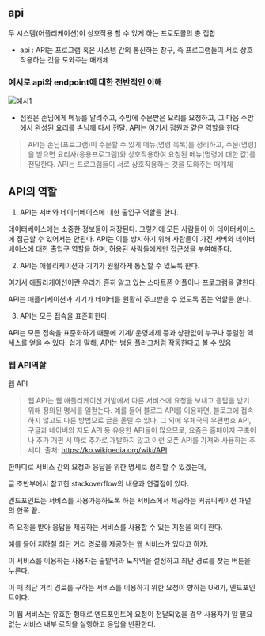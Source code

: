 ## api
두 시스템(어플리케이션)이 상호작용 할 수 있게 하는 프로토콜의 총 집합

- api : API는 프로그램 혹은 시스템 간의 통신하는 창구, 즉 프로그램들이 서로 상호작용하는 것을 도와주는 매개체

### 예시로 api와 endpoint에 대한 전반적인 이해 

![예시1](https://user-images.githubusercontent.com/99226598/184570452-70ebdf67-6c2c-4bab-be75-41e92100ce45.png)

- 점원은 손님에게 메뉴를 알려주고, 주방에 주문받은 요리를 요청하고, 그 다음 주방에서 완성된 요리를 손님께 다시 전달. API는 여기서 점원과 같은 역할을 한다

> API는 손님(프로그램)이 주문할 수 있게 메뉴(명령 목록)를 정리하고, 주문(명령)을 받으면 요리사(응용프로그램)와 상호작용하여 
> 요청된 메뉴(명령에 대한 값)를 전달한다. API는 프로그램들이 서로 상호작용하는 것을 도와주는 매개체

## API의 역할 

1. API는 서버와 데이터베이스에 대한 출입구 역할을 한다.

 데이터베이스에는 소중한 정보들이 저장된다. 그렇기에 모든 사람들이 이 데이터베이스에 접근할 수 있어서는 안된다. API는 이를 방지하기 위해 사람들이 가진 서버와 데이터베이스에 대한 출입구 역할을 하며, 허용된 사람들에게만 접근성을 부여해준다.

2. API는 애플리케이션과 기기가 원활하게 통신할 수 있도록 한다. 

 여기서 애플리케이션이란 우리가 흔히 알고 있는 스마트폰 어플이나 프로그램을 말한다.

API는 애플리케이션과 기기가 데이터를 원활히 주고받을 수 있도록 돕는 역할을 한다.


3. API는 모든 접속을 표준화한다.

API는 모든 접속을 표준화하기 때문에 기계/ 운영체제 등과 상관없이 누구나 동일한 액세스를 얻을 수 있다. 쉽게 말해, API는 범용 플러그처럼 작동한다고 볼 수 있음

### 웹 API역할
웹 API

> 웹 API는 웹 애플리케이션 개발에서 다른 서비스에 요청을 보내고 응답을 받기 위해 정의된 명세를 일컫는다.
 예를 들어 블로그 API를 이용하면, 블로그에 접속하지 않고도 다른 방법으로 글을 올릴 수 있다.
그 외에 우체국의 우편번호 API, 구글과 네이버의 지도 API 등 유용한 API들이 많으므로, 요즘은 홈페이지 구축이나 추가 개편 시 따로 추가로 개발하지 않고 이런 오픈 API를 가져와 사용하는 추세다. 출처: https://ko.wikipedia.org/wiki/API


한마디로 서비스 간의 요청과 응답을 위한 명세로 정리할 수 있겠는데,

글 초반부에서 참고한 stackoverflow의 내용과 연결점이 있다.

엔드포인트는 서비스를 사용가능하도록 하는 서비스에서 제공하는 커뮤니케이션 채널의 한쪽 끝.

즉 요청을 받아 응답을 제공하는 서비스를 사용할 수 있는 지점을 의미 한다.



예를 들어 지하철 최단 거리 경로를 제공하는 웹 서비스가 있다고 하자.

이 서비스를 이용하는 사용자는 출발역과 도착역을 설정하고 최단 경로를 찾는 버튼을 누른다.

이 때 최단 거리 경로를 구하는 서비스를 이용하기 위한 요청이 향하는 URI가, 엔드포인트이다.


이 웹 서비스는 유효한 형태로 엔드포인트에 요청이 전달되었을 경우 사용자가 알 필요 없는 서비스 내부 로직을 실행하고 응답을 반환한다.
 

